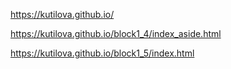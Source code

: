 https://kutilova.github.io/

https://kutilova.github.io/block1_4/index_aside.html

https://kutilova.github.io/block1_5/index.html
